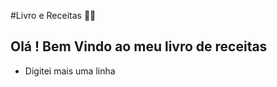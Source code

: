 #Livro e Receitas :man_cook:



## Olá ! Bem Vindo ao meu livro de receitas



- Digitei mais uma linha
